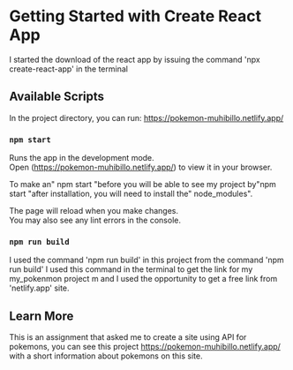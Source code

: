 # Getting Started with Create React App

I started the download of the react app by issuing the command 'npx create-react-app' in the terminal

## Available Scripts

In the project directory, you can run:
https://pokemon-muhibillo.netlify.app/

### `npm start`

Runs the app in the development mode.\
Open (https://pokemon-muhibillo.netlify.app/) to view it in your browser.


To make an" npm start "before you will be able to see my project by"npm start "after installation, you will need to install the" node_modules".

The page will reload when you make changes.\
You may also see any lint errors in the console.

### `npm run build`

I used the command 'npm run build' in this project from the command 'npm run build' I used this command in the terminal to get the link for my my_pokenmon project
m and I used the opportunity to get a free link from 'netlify.app' site.


## Learn More 

This is an assignment that asked me to create a site using API for pokemons, you can see this project https://pokemon-muhibillo.netlify.app/ with a short information about pokemons on this site.
